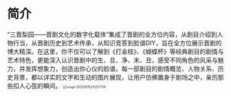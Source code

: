 # 简介

​	“三晋梨园——晋剧文化的数字化载体”集成了晋剧的全方位内容，从剧目介绍到人物行当，从晋剧历史到艺术传承，从知识竞答到脸谱DIY，旨在全方位展示晋剧的博大精深。在这里，你不仅可以了解到《打金枝》、《蝴蝶杯》等经典剧目的剧情与艺术特色，更能深入认识晋剧中的生、旦、净、末、丑，感受不同角色的风采与魅力，并发挥想象力，创造出你心仪的脸谱。每一部剧目的剧情概览、人物关系、历史背景，都以详实的文字和生动的图片展现，让用户仿佛置身于剧场之中，亲历那些扣人心弦的瞬间。
<img src="C:\Users\30703\AppData\Roaming\Typora\typora-user-images\image-20250510211257739.png" alt="image-20250510211257739" style="zoom:50%;" />

